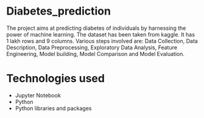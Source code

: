 # Diabetes_prediction
The project aims at predicting diabetes of individuals by harnessing the power of machine learning. The dataset has been taken from kaggle. It has 1 lakh rows and 9 columns.
Various steps involved are: Data Collection, Data Description, Data Preprocessing, Exploratory Data Analysis, Feature Engineering, Model building, Model Comparison and  Model Evaluation.
# Technologies used
- Jupyter Notebook
- Python
- Python libraries and packages
